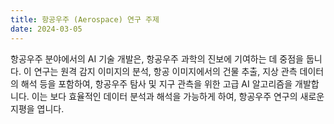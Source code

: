 ```yaml
---
title: 항공우주 (Aerospace) 연구 주제
date: 2024-03-05
---
```



<!--more-->

항공우주 분야에서의 AI 기술 개발은, 항공우주 과학의 진보에 기여하는 데 중점을 둡니다. 이 연구는 원격 감지 이미지의 분석, 항공 이미지에서의 건물 추출, 지상 관측 데이터의 해석 등을 포함하여, 항공우주 탐사 및 지구 관측을 위한 고급 AI 알고리즘을 개발합니다. 이는 보다 효율적인 데이터 분석과 해석을 가능하게 하여, 항공우주 연구의 새로운 지평을 엽니다.